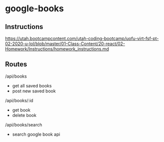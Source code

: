 # google-books

## Instructions
https://utah.bootcampcontent.com/utah-coding-bootcamp/uofu-virt-fsf-pt-02-2020-u-lol/blob/master/01-Class-Content/20-react/02-Homework/Instructions/homework_instructions.md

## Routes

/api/books
* get all saved books
* post new saved book

/api/books/:id
* get book
* delete book

/api/books/search
* search google book api
